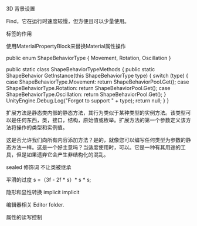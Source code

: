 3D 背景设置

Find，它在运行时速度较慢，但​​方便且可以少量使用。


标签的作用


使用MaterialPropertyBlock来替换Material属性操作


public enum ShapeBehaviorType
{
    Movement,
    Rotation,
    Oscillation
}

public static class ShapeBehaviorTypeMethods
{
    public static ShapeBehavior GetInstance(this ShapeBehaviorType type)
    {
        switch (type)
        {
            case ShapeBehaviorType.Movement:
                return ShapeBehaviorPool<MovementShapeBehavior>.Get();
            case ShapeBehaviorType.Rotation:
                return ShapeBehaviorPool<RotationShapeBehavior>.Get();
            case ShapeBehaviorType.Oscillation:
                return ShapeBehaviorPool<OscillationShapeBehavior>.Get();
        }
        UnityEngine.Debug.Log("Forgot to support " + type);
        return null;
    }
}

扩展方法是静态类内部的静态方法，其行为类似于某种类型的实例方法。该类型可以是任何东西，类，接口，结构，原始值或枚举。扩展方法的第一个参数定义该方法将操作的类型和实例值。

这是否允许我们向所有内容添加方法？是的，就像您可以编写任何类型为参数的静态方法一样。这是一个好主意吗？当适度使用时，可以。它是一种有其用途的工具，但是如果遗弃它会产生非结构化的混乱。


sealed  修饰词 不让类被继承



平滑的过度
s =（3f - 2f * s）* s * s;

隐形和显性转换
implicit  implicit


编辑器相关
Editor folder.

属性的读写控制
